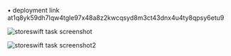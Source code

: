 • deployment link
at1q8yk59dh7lqw4tgle97x48a8z2kwcqsyd8m3ct43dnx4u4ty8qpsy6etu9

![storeswift task screenshot](https://github.com/dannyy2000/BUILDH3R_June_Storeswift/assets/113596830/b4c1a89d-8d0b-42c4-9461-ff77be89cca0)


![storeswift task screenshot2](https://github.com/dannyy2000/BUILDH3R_June_Storeswift/assets/113596830/6d5f52a3-32ff-49ec-807d-f9ec09b10eed)
